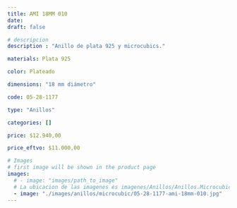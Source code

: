 ```yaml
---
title: AMI 18MM 010
date: 
draft: false

# descripcion
description : "Anillo de plata 925 y microcubics."

materials: Plata 925

color: Plateado

dimensions: "18 mm diámetro"

code: 05-28-1177

type: "Anillos"

categories: []

price: $12.940,00

price_eftvo: $11.000,00

# Images
# first image will be shown in the product page
images:
  # - image: "images/path_to_image"
  # La ubicacion de las imagenes es imagenes/Anillos/Anillos.Microcubic/05-28-1177-ami-18mm-010
  - image: "./images/anillos/microcubic/05-28-1177-ami-18mm-010.jpg"
---
```

